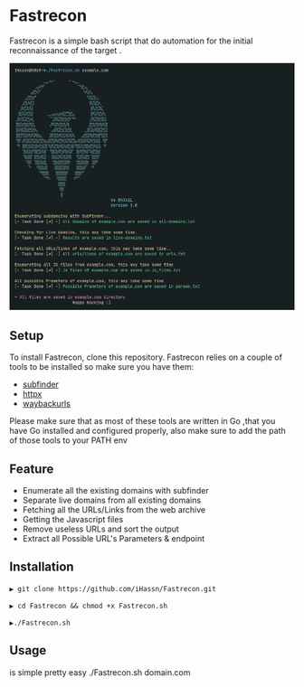 # Fastrecon

  Fastrecon is a simple bash script that do automation for the initial reconnaissance of the target .
  
 
![This is an image](https://github.com/iHassn/Fastrecon/blob/main/.Usage.png)

## Setup
To install Fastrecon, clone this repository. Fastrecon relies on a couple of tools to be installed so make sure you have them:
* [subfinder](https://github.com/projectdiscovery/subfinder)
* [httpx](https://github.com/projectdiscovery/httpx)
* [waybackurls](https://github.com/tomnomnom/waybackurls)
 
Please make sure that as most of these tools are written in Go ,that you have Go installed and configured properly, also make sure to add the path of those tools to your PATH env

## Feature
* Enumerate all the existing domains with subfinder 
* Separate live domains from all existing domains
* Fetching all the URLs/Links from the web archive
* Getting the Javascript files 
* Remove useless URLs and sort the output 
* Extract all Possible URL's Parameters & endpoint


## Installation
```
▶ git clone https://github.com/iHassn/Fastrecon.git
```
```
▶ cd Fastrecon && chmod +x Fastrecon.sh
```
```
▶./Fastrecon.sh
```
## Usage 
is simple pretty easy
./Fastrecon.sh domain.com
